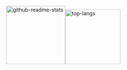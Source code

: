 <!-- 主题 1.1 -->
<img height="160px" src="https://github-readme-stats.vercel.app/api?username=freeok&include_all_commits=false&locale=en&cache_seconds=21600&hide_border=true&show_icons=true&line_height=21&hide_title=false&rank_icon=default&theme=shadow_green" alt="github-readme-stats" /><img height="150px" src="https://github-readme-stats.vercel.app/api/top-langs/?username=freeok&locale=en&cache_seconds=1800&hide_border=true&layout=compact&hide_title=false" 
alt="top-langs" />

<!-- 访问量 -->
<!-- ![](https://komarev.com/ghpvc/?username=freeok&abbreviated=true) -->

<!-- 主题 1.2（彩色渐变背景） -->
<!-- 
<img height="160px" src="https://github-readme-stats.vercel.app/api?username=freeok&include_all_commits=false&locale=en&cache_seconds=14400&hide_border=true&show_icons=true&line_height=21&bg_color=0,EC6C6C,FFD479,FFFC79,73FA79&theme=graywhite&hide_title=true" alt="github-readme-stats" /><img height="137px" src="https://github-readme-stats.vercel.app/api/top-langs/?username=freeok&locale=en&cache_seconds=21600&hide_border=true&layout=compact&bg_color=0,73FA79,73FDFF,D783FF&theme=graywhite&hide_title=true&card_width=0" 
alt="top-langs" />
-->

<!-- 主题 2 -->
<!--
![](http://github-profile-summary-cards.vercel.app/api/cards/profile-details?username=freeok&theme=default)

![](http://github-profile-summary-cards.vercel.app/api/cards/repos-per-language?username=freeok&theme=default)  ![](http://github-profile-summary-cards.vercel.app/api/cards/most-commit-language?username=freeok&theme=default)

![](http://github-profile-summary-cards.vercel.app/api/cards/stats?username=freeok&theme=default)  ![](http://github-profile-summary-cards.vercel.app/api/cards/productive-time?username=freeok&theme=default&utcOffset=8)
-->

